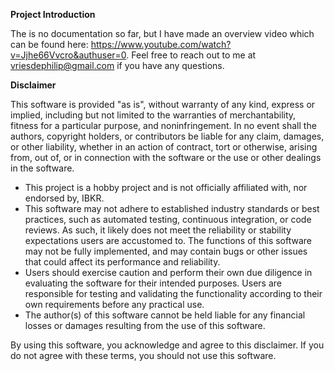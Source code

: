 **Project Introduction**

The is no documentation so far, but I have made an overview video which can be found here: https://www.youtube.com/watch?v=Jjhe66Vvcro&authuser=0.
Feel free to reach out to me at vriesdephilip@gmail.com if you have any questions.

**Disclaimer**

This software is provided "as is", without warranty of any kind, express or implied, including but not limited to the warranties of merchantability, fitness for a particular purpose, and noninfringement. In no event shall the authors, copyright holders, or contributors be liable for any claim, damages, or other liability, whether in an action of contract, tort or otherwise, arising from, out of, or in connection with the software or the use or other dealings in the software.

- This project is a hobby project and is not officially affiliated with, nor endorsed by, IBKR.
- This software may not adhere to established industry standards or best practices, such as automated testing, continuous integration, or code reviews. As such, it likely does not meet the reliability or stability expectations users are accustomed to. The functions of this software may not be fully implemented, and may contain bugs or other issues that could affect its performance and reliability.
- Users should exercise caution and perform their own due diligence in evaluating the software for their intended purposes. Users are responsible for testing and validating the functionality according to their own requirements before any practical use.
- The author(s) of this software cannot be held liable for any financial losses or damages resulting from the use of this software.

By using this software, you acknowledge and agree to this disclaimer. If you do not agree with these terms, you should not use this software.

